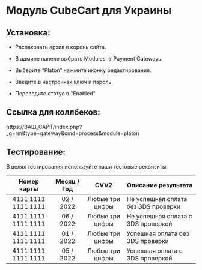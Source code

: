 # Модуль CubeCart для Украины

## Установка:

* Распаковать архив в корень сайта.

* В админе панеле выбрать Modules → Payment Gateways.

* Выберите “Platon” нажмите иконку редактирования.

* Введите в настройках ключ и пароль.

* Переведите статус в "Enabled".

## Ссылка для коллбеков:
https://ВАШ_САЙТ/index.php?_g=rm&type=gateway&cmd=process&module=platon

## Тестирование:
В целях тестирования используйте наши тестовые реквизиты.

| Номер карты  | Месяц / Год | CVV2 | Описание результата |
| :---:  | :---:  | :---:  | --- |
| 4111  1111  1111  1111 | 02 / 2022 | Любые три цифры | Не успешная оплата без 3DS проверки |
| 4111  1111  1111  1111 | 06 / 2022 | Любые три цифры | Не успешная оплата с 3DS проверкой |
| 4111  1111  1111  1111 | 01 / 2022 | Любые три цифры | Успешная оплата без 3DS проверки |
| 4111  1111  1111  1111 | 05 / 2022 | Любые три цифры | Успешная оплата с 3DS проверкой |
